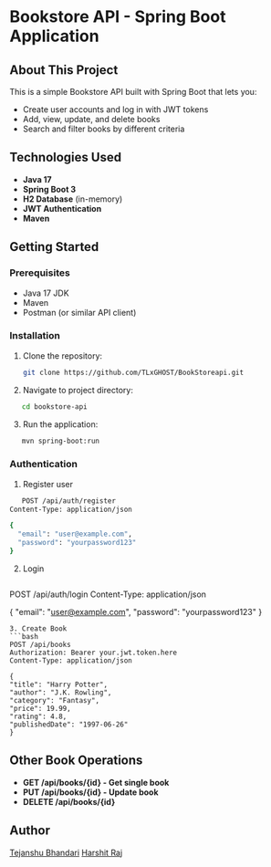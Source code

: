 # Bookstore API - Spring Boot Application

## About This Project

This is a simple Bookstore API built with Spring Boot that lets you:
- Create user accounts and log in with JWT tokens
- Add, view, update, and delete books
- Search and filter books by different criteria

##  Technologies Used

- **Java 17**
- **Spring Boot 3**
- **H2 Database** (in-memory)
- **JWT Authentication**
- **Maven**

##  Getting Started

### Prerequisites
- Java 17 JDK
- Maven
- Postman (or similar API client)

### Installation
1. Clone the repository:
   ```bash
   git clone https://github.com/TLxGHOST/BookStoreapi.git
   ```
2. Navigate to project directory:
```bash
   cd bookstore-api
   ```
3. Run the application:
```bash
   mvn spring-boot:run
   ```
###  Authentication
1. Register user
```bash
   POST /api/auth/register
Content-Type: application/json

{
  "email": "user@example.com",
  "password": "yourpassword123"
}
   ```
2. Login
   ```bash
 POST /api/auth/login
Content-Type: application/json

{
  "email": "user@example.com",
  "password": "yourpassword123"
}
   ```
3. Create Book
   ```bash
POST /api/books
Authorization: Bearer your.jwt.token.here
Content-Type: application/json

{
  "title": "Harry Potter",
  "author": "J.K. Rowling",
  "category": "Fantasy",
  "price": 19.99,
  "rating": 4.8,
  "publishedDate": "1997-06-26"
}
   ```
##  Other Book Operations

- **GET /api/books/{id} - Get single book**
- **PUT /api/books/{id} - Update book**
- **DELETE /api/books/{id}** 

## Author 
 [Tejanshu Bhandari](https://github.com/TLxGHOST)
 [Harshit Raj](https://github.com/Haarshit19)
